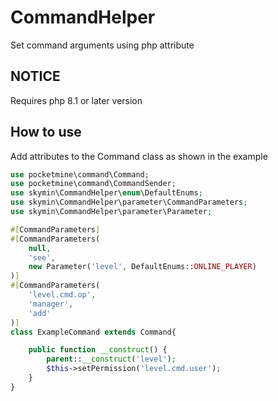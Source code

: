 # CommandHelper
Set command arguments using php attribute

## NOTICE
Requires php 8.1 or later version

## How to use
Add attributes to the Command class as shown in the example

```php
use pocketmine\command\Command;
use pocketmine\command\CommandSender;
use skymin\CommandHelper\enum\DefaultEnums;
use skymin\CommandHelper\parameter\CommandParameters;
use skymin\CommandHelper\parameter\Parameter;

#[CommandParameters]
#[CommandParameters(
	null,
	'see',
	new Parameter('level', DefaultEnums::ONLINE_PLAYER)
)]
#[CommandParameters(
	'level.cmd.op',
	'manager',
	'add'
)]
class ExampleCommand extends Command{

    public function __construct() {
        parent::__construct('level');
        $this->setPermission('level.cmd.user');
    }
}
```